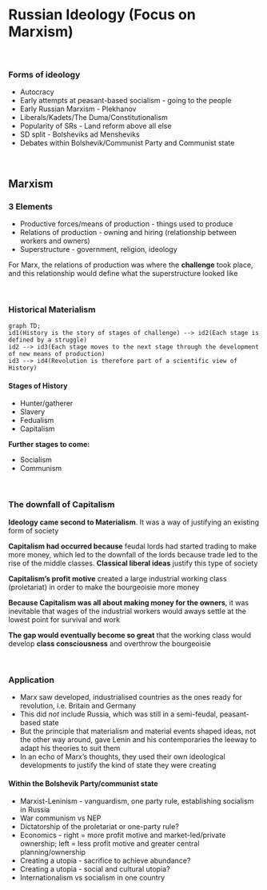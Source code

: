# Russian Ideology (Focus on Marxism)

</br>

### Forms of ideology

- Autocracy
- Early attempts at peasant-based socialism - going to the people
- Early Russian Marxism - Plekhanov
- Liberals/Kadets/The Duma/Constitutionalism
- Popularity of SRs - Land reform above all else
- SD split - Bolsheviks ad Mensheviks
- Debates within Bolshevik/Communist Party and Communist state

</br>

## Marxism
### 3 Elements

- Productive forces/means of production - things used to produce
- Relations of production - owning and hiring (relationship between workers and owners)
- Superstructure - government, religion, ideology

For Marx, the relations of production was where the **challenge** took place, and this relationship would define what the superstructure looked like

</br>

### Historical Materialism

```mermaid
graph TD;
id1(History is the story of stages of challenge) --> id2(Each stage is defined by a struggle)
id2 --> id3(Each stage moves to the next stage through the development of new means of production)
id3 --> id4(Revolution is therefore part of a scientific view of History)
```

#### Stages of History

- Hunter/gatherer
- Slavery
- Fedualism
- Capitalism

**Further stages to come:**

- Socialism
- Communism

</br>

### The downfall of Capitalism

**Ideology came second to Materialism**. It was a way of justifying an existing form of society

**Capitalism had occurred because** feudal lords had started trading to make more money, which led to the downfall of the lords because trade led to the rise of the middle classes. **Classical liberal ideas** justify this type of society

**Capitalism’s profit motive** created a large industrial working class (proletariat) in order to make the bourgeoisie more money

**Because Capitalism was all about making money for the owners**, it was inevitable that wages of the industrial workers would aways settle at the lowest point for survival and work

**The gap would eventually become so great** that the working class would develop **class consciousness** and overthrow the bourgeoisie

</br>

### Application

- Marx saw developed, industrialised countries as the ones ready for revolution, i.e. Britain and Germany
- This did *not* include Russia, which was still in a semi-feudal, peasant-based state
- But the principle that materialism and material events shaped ideas, not the other way around, gave Lenin and his contemporaries the leeway to adapt his theories to suit them
- In an echo of Marx’s thoughts, they used their own ideological developments to justify the kind of state they were creating

#### Within the Bolshevik Party/communist state

- Marxist-Leninism - vanguardism, one party rule, establishing socialism in Russia
- War communism vs NEP
- Dictatorship of the proletariat or one-party rule?
- Economics - right = more profit motive and market-led/private ownership; left = less profit motive and greater central planning/ownership
- Creating a utopia - sacrifice to achieve abundance?
- Creating a utopia - social and cultural utopia?
- Internationalism vs socialism in one country